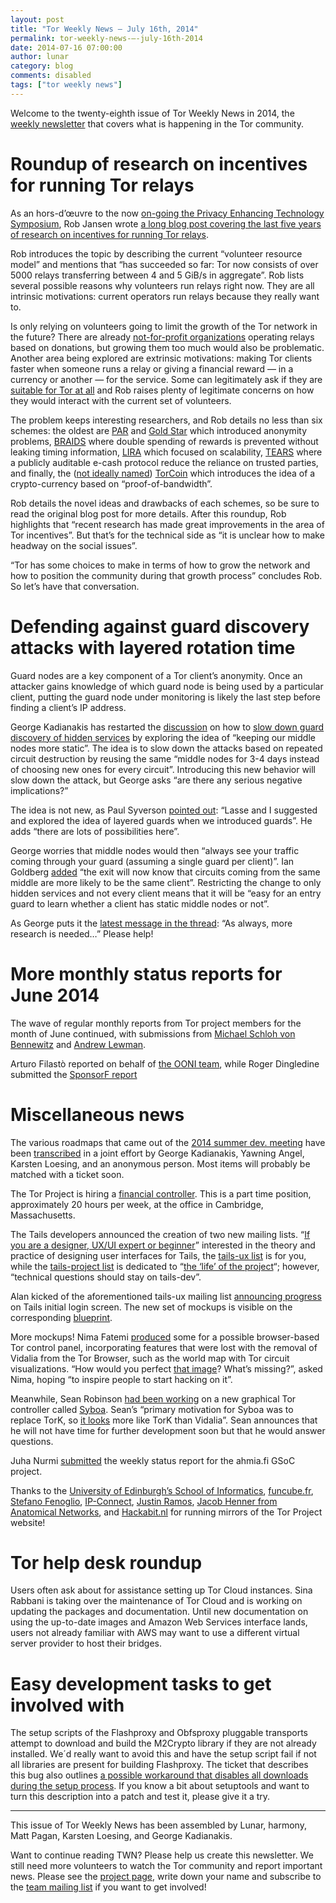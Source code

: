 ```yaml
---
layout: post
title: "Tor Weekly News — July 16th, 2014"
permalink: tor-weekly-news-—-july-16th-2014
date: 2014-07-16 07:00:00
author: lunar
category: blog
comments: disabled
tags: ["tor weekly news"]
---
```


Welcome to the twenty-eighth issue of Tor Weekly News in 2014, the [weekly newsletter](https://lists.torproject.org/cgi-bin/mailman/listinfo/tor-news) that covers what is happening in the Tor community.

Roundup of research on incentives for running Tor relays
========================================================

As an hors-d’œuvre to the now [on-going the Privacy Enhancing Technology Symposium](https://petsymposium.org/2014/), Rob Jansen wrote [a long blog post covering the last five years of research on incentives for running Tor relays](https://blog.torproject.org/blog/tor-incentives-research-roundup-goldstar-par-braids-lira-tears-and-torcoin).

Rob introduces the topic by describing the current “volunteer resource model” and mentions that “has succeeded so far: Tor now consists of over 5000 relays transferring between 4 and 5 GiB/s in aggregate”. Rob lists several possible reasons why volunteers run relays right now. They are all intrinsic motivations: current operators run relays because they really want to.

Is only relying on volunteers going to limit the growth of the Tor network in the future? There are already [not-for-profit organizations](https://www.torservers.net/) operating relays based on donations, but growing them too much would also be problematic. Another area being explored are extrinsic motivations: making Tor clients faster when someone runs a relay or giving a financial reward — in a currency or another — for the service. Some can legitimately ask if they are [suitable for Tor at all](http://p2pfoundation.net/Intrinsic_vs._Extrinsic_Motivation#Why_Extrinsic_Motivation_Doesn.27t_Work) and Rob raises plenty of legitimate concerns on how they would interact with the current set of volunteers.

The problem keeps interesting researchers, and Rob details no less than six schemes: the oldest are [PAR](http://cs.gmu.edu/~astavrou/research/Par_PET_2008.pdf) and [Gold Star](http://freehaven.net/anonbib/papers/incentives-fc10.pdf) which introduced anonymity problems, [BRAIDS](http://www.robgjansen.com/publications/braids-ccs2010.pdf) where double spending of rewards is prevented without leaking timing information, [LIRA](http://www.robgjansen.com/publications/lira-ndss2013.pdf) which focused on scalability, [TEARS](http://www.robgjansen.com/publications/tears-hotpets2014.pdf) where a publicly auditable e-cash protocol reduce the reliance on trusted parties, and finally, the ([not ideally named](https://www.torproject.org/docs/trademark-faq#researchpapers)) [TorCoin](http://www.robgjansen.com/publications/torpath-hotpets2014.pdf) which introduces the idea of a crypto-currency based on “proof-of-bandwidth”.

Rob details the novel ideas and drawbacks of each schemes, so be sure to read the original blog post for more details. After this roundup, Rob highlights that “recent research has made great improvements in the area of Tor incentives”. But that’s for the technical side as “it is unclear how to make headway on the social issues”.

“Tor has some choices to make in terms of how to grow the network and how to position the community during that growth process” concludes Rob. So let’s have that conversation.

Defending against guard discovery attacks with layered rotation time
====================================================================

Guard nodes are a key component of a Tor client’s anonymity. Once an attacker gains knowledge of which guard node is being used by a particular client, putting the guard node under monitoring is likely the last step before finding a client’s IP address.

George Kadianakis has restarted the [discussion](https://lists.torproject.org/pipermail/tor-dev/2014-July/007122.html) on how to [slow down guard discovery of hidden services](https://bugs.torproject.org/9001) by exploring the idea of “keeping our middle nodes more static”. The idea is to slow down the attacks based on repeated circuit destruction by reusing the same “middle nodes for 3-4 days instead of choosing new ones for every circuit”. Introducing this new behavior will slow down the attack, but George asks “are there any serious negative implications?”

The idea is not new, as Paul Syverson [pointed out](https://lists.torproject.org/pipermail/tor-dev/2014-July/007125.html): “Lasse and I suggested and explored the idea of layered guards when we introduced guards”. He adds “there are lots of possibilities here”.

George worries that middle nodes would then “always see your traffic coming through your guard (assuming a single guard per client)”. Ian Goldberg [added](https://lists.torproject.org/pipermail/tor-dev/2014-July/007123.html) “the exit will now know that circuits coming from the same middle are more likely to be the same client”. Restricting the change to only hidden services and not every client means that it will be “easy for an entry guard to learn whether a client has static middle nodes or not”.

As George puts it the [latest message in the thread](https://lists.torproject.org/pipermail/tor-dev/2014-July/007126.html): “As always, more research is needed…” Please help!

More monthly status reports for June 2014
=========================================

The wave of regular monthly reports from Tor project members for the month of June continued, with submissions from [Michael Schloh von Bennewitz](https://lists.torproject.org/pipermail/tor-reports/2014-July/000587.html) and [Andrew Lewman](https://lists.torproject.org/pipermail/tor-reports/2014-July/000588.html).

Arturo Filastò reported on behalf of [the OONI team](https://lists.torproject.org/pipermail/tor-reports/2014-July/000586.html), while Roger Dingledine submitted the [SponsorF report](https://lists.torproject.org/pipermail/tor-reports/2014-July/000589.html)

Miscellaneous news
==================

The various roadmaps that came out of the [2014 summer dev. meeting](https://trac.torproject.org/projects/tor/wiki/org/meetings/2014SummerDevMeeting) have been [transcribed](https://trac.torproject.org/projects/tor/wiki/org/meetings/2014SummerDevMeeting/Roadmaps) in a joint effort by George Kadianakis, Yawning Angel, Karsten Loesing, and an anonymous person. Most items will probably be matched with a ticket soon.

The Tor Project is hiring a [financial controller](https://www.torproject.org/about/jobs-controller.html). This is a part time position, approximately 20 hours per week, at the office in Cambridge, Massachusetts.

The Tails developers announced the creation of two new mailing lists. “[If you are a designer, UX/UI expert or beginner](https://mailman.boum.org/pipermail/tails-dev/2014-July/006330.html)” interested in the theory and practice of designing user interfaces for Tails, the [tails-ux list](https://mailman.boum.org/listinfo/tails-ux) is for you, while the [tails-project list](https://mailman.boum.org/listinfo/tails-project) is dedicated to “[the ‘life’ of the project](https://mailman.boum.org/pipermail/tails-dev/2014-July/006329.html)“; however, “technical questions should stay on tails-dev”.

Alan kicked of the aforementioned tails-ux mailing list [announcing progress](https://mailman.boum.org/pipermail/tails-ux/2014-July/000000.html) on Tails initial login screen. The new set of mockups is visible on the corresponding [blueprint](https://tails.boum.org/blueprint/tails-greeter:_revamp_UI/).

More mockups! Nima Fatemi [produced](https://lists.torproject.org/pipermail/tor-dev/2014-July/007115.html) some for a possible browser-based Tor control panel, incorporating features that were lost with the removal of Vidalia from the Tor Browser, such as the world map with Tor circuit visualizations. “How would you perfect [that image](https://people.torproject.org/~nima/ux/about-tor.png)? What’s missing?”, asked Nima, hoping “to inspire people to start hacking on it”.

Meanwhile, Sean Robinson [had been working](https://lists.torproject.org/pipermail/tor-dev/2014-July/007136.html) on a new graphical Tor controller called [Syboa](https://gitorious.org/syboa/syboa). Sean’s “primary motivation for Syboa was to replace TorK, so [it looks](https://gitorious.org/syboa/syboa/source/7082a82:docs/screenshot-basic.png) more like TorK than Vidalia”. Sean announces that he will not have time for further development soon but that he would answer questions.

Juha Nurmi [submitted](https://lists.torproject.org/pipermail/tor-reports/2014-July/000590.html) the weekly status report for the ahmia.fi GSoC project.

Thanks to the [University of Edinburgh’s School of Informatics](https://lists.torproject.org/pipermail/tor-mirrors/2014-July/000623.html), [funcube.fr](https://lists.torproject.org/pipermail/tor-mirrors/2014-July/000624.html), [Stefano Fenoglio](https://lists.torproject.org/pipermail/tor-mirrors/2014-July/000627.html), [IP-Connect](https://lists.torproject.org/pipermail/tor-mirrors/2014-July/000632.html), [Justin Ramos](https://lists.torproject.org/pipermail/tor-mirrors/2014-July/000633.html), [Jacob Henner from Anatomical Networks](https://lists.torproject.org/pipermail/tor-mirrors/2014-July/000634.html), and [Hackabit.nl](https://lists.torproject.org/pipermail/tor-mirrors/2014-July/000638.html) for running mirrors of the Tor Project website!

Tor help desk roundup
=====================

Users often ask about for assistance setting up Tor Cloud instances. Sina Rabbani is taking over the maintenance of Tor Cloud and is working on updating the packages and documentation. Until new documentation on using the up-to-date images and Amazon Web Services interface lands, users not already familiar with AWS may want to use a different virtual server provider to host their bridges.

Easy development tasks to get involved with
===========================================

The setup scripts of the Flashproxy and Obfsproxy pluggable transports attempt to download and build the M2Crypto library if they are not already installed. We´d really want to avoid this and have the setup script fail if not all libraries are present for building Flashproxy. The ticket that describes this bug also outlines [a possible workaround that disables all downloads during the setup process](https://bugs.torproject.org/10847#comment:4). If you know a bit about setuptools and want to turn this description into a patch and test it, please give it a try.

* * * * *

This issue of Tor Weekly News has been assembled by Lunar, harmony, Matt Pagan, Karsten Loesing, and George Kadianakis.

Want to continue reading TWN? Please help us create this newsletter. We still need more volunteers to watch the Tor community and report important news. Please see the [project page](https://trac.torproject.org/projects/tor/wiki/TorWeeklyNews), write down your name and subscribe to the [team mailing list](https://lists.torproject.org/cgi-bin/mailman/listinfo/news-team) if you want to get involved!
